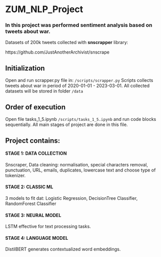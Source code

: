 # ZUM_NLP_Project

### In this project was performed sentiment analysis based on tweets about war.

Datasets of 200k tweets collected with <b>snscrapper</b> library:
<link>https://github.com/JustAnotherArchivist/snscrape</link>


## Initialization
Open and run scrapper.py file in:
<code>/scripts/scrapper.py</code>
Scripts collects tweets about war in period of 2020-01-01 - 2023-03-01. All collected datasets will be stored in folder <code>/data</code>

## Order of execution
Open file tasks_1_5.ipynb <code>/scripts/tasks_1_5.ipynb</code> and run code blocks sequentially. All main stages of project are done in this file.

## Project contains:
#### STAGE 1: DATA COLLECTION
Snscraper, Data cleaning: normalisation, special characters removal, punctuation, URL, emails, duplicates, lowercase text and choose type of tokenizer.

#### STAGE 2: CLASSIC ML
  3 models to fit dat:
  Logistic Regression,
  DecisionTree Classifier,
  RandomForest Classifier
  
#### STAGE 3: NEURAL MODEL
LSTM effective for text processing tasks.

#### STAGE 4: LANGUAGE MODEL
DistilBERT generates contextualized word embeddings.
